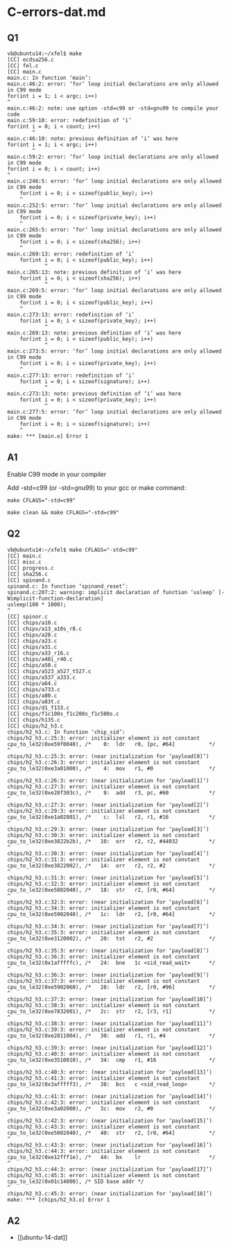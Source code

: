 
# C-errors-dat.md

## Q1

    vb@ubuntu14:~/xfel$ make
    [CC] ecdsa256.c
    [CC] fel.c
    [CC] main.c
    main.c: In function ‘main’:
    main.c:46:2: error: ‘for’ loop initial declarations are only allowed in C99 mode
    for(int i = 1; i < argc; i++)
    ^
    main.c:46:2: note: use option -std=c99 or -std=gnu99 to compile your code
    main.c:59:10: error: redefinition of ‘i’
    for(int i = 0; i < count; i++)
            ^
    main.c:46:10: note: previous definition of ‘i’ was here
    for(int i = 1; i < argc; i++)
            ^
    main.c:59:2: error: ‘for’ loop initial declarations are only allowed in C99 mode
    for(int i = 0; i < count; i++)
    ^
    main.c:246:5: error: ‘for’ loop initial declarations are only allowed in C99 mode
        for(int i = 0; i < sizeof(public_key); i++)
        ^
    main.c:252:5: error: ‘for’ loop initial declarations are only allowed in C99 mode
        for(int i = 0; i < sizeof(private_key); i++)
        ^
    main.c:265:5: error: ‘for’ loop initial declarations are only allowed in C99 mode
        for(int i = 0; i < sizeof(sha256); i++)
        ^
    main.c:269:13: error: redefinition of ‘i’
        for(int i = 0; i < sizeof(public_key); i++)
                ^
    main.c:265:13: note: previous definition of ‘i’ was here
        for(int i = 0; i < sizeof(sha256); i++)
                ^
    main.c:269:5: error: ‘for’ loop initial declarations are only allowed in C99 mode
        for(int i = 0; i < sizeof(public_key); i++)
        ^
    main.c:273:13: error: redefinition of ‘i’
        for(int i = 0; i < sizeof(private_key); i++)
                ^
    main.c:269:13: note: previous definition of ‘i’ was here
        for(int i = 0; i < sizeof(public_key); i++)
                ^
    main.c:273:5: error: ‘for’ loop initial declarations are only allowed in C99 mode
        for(int i = 0; i < sizeof(private_key); i++)
        ^
    main.c:277:13: error: redefinition of ‘i’
        for(int i = 0; i < sizeof(signature); i++)
                ^
    main.c:273:13: note: previous definition of ‘i’ was here
        for(int i = 0; i < sizeof(private_key); i++)
                ^
    main.c:277:5: error: ‘for’ loop initial declarations are only allowed in C99 mode
        for(int i = 0; i < sizeof(signature); i++)
        ^
    make: *** [main.o] Error 1


## A1 

Enable C99 mode in your compiler

Add -std=c99 (or -std=gnu99) to your gcc or make command:

    make CFLAGS="-std=c99"

    make clean && make CFLAGS="-std=c99"

## Q2 

    vb@ubuntu14:~/xfel$ make CFLAGS="-std=c99"
    [CC] main.c
    [CC] misc.c
    [CC] progress.c
    [CC] sha256.c
    [CC] spinand.c
    spinand.c: In function ‘spinand_reset’:
    spinand.c:207:2: warning: implicit declaration of function ‘usleep’ [-Wimplicit-function-declaration]
    usleep(100 * 1000);
    ^
    [CC] spinor.c
    [CC] chips/a10.c
    [CC] chips/a13_a10s_r8.c
    [CC] chips/a20.c
    [CC] chips/a23.c
    [CC] chips/a31.c
    [CC] chips/a33_r16.c
    [CC] chips/a40i_r40.c
    [CC] chips/a50.c
    [CC] chips/a523_a527_t527.c
    [CC] chips/a537_a333.c
    [CC] chips/a64.c
    [CC] chips/a733.c
    [CC] chips/a80.c
    [CC] chips/a83t.c
    [CC] chips/d1_f133.c
    [CC] chips/f1c100s_f1c200s_f1c500s.c
    [CC] chips/h135.c
    [CC] chips/h2_h3.c
    chips/h2_h3.c: In function ‘chip_sid’:
    chips/h2_h3.c:25:3: error: initializer element is not constant
    cpu_to_le32(0xe59f0040), /*    0:  ldr   r0, [pc, #64]           */
    ^
    chips/h2_h3.c:25:3: error: (near initialization for ‘payload[0]’)
    chips/h2_h3.c:26:3: error: initializer element is not constant
    cpu_to_le32(0xe3a01000), /*    4:  mov   r1, #0                  */
    ^
    chips/h2_h3.c:26:3: error: (near initialization for ‘payload[1]’)
    chips/h2_h3.c:27:3: error: initializer element is not constant
    cpu_to_le32(0xe28f303c), /*    8:  add   r3, pc, #60             */
    ^
    chips/h2_h3.c:27:3: error: (near initialization for ‘payload[2]’)
    chips/h2_h3.c:29:3: error: initializer element is not constant
    cpu_to_le32(0xe1a02801), /*    c:  lsl   r2, r1, #16             */
    ^
    chips/h2_h3.c:29:3: error: (near initialization for ‘payload[3]’)
    chips/h2_h3.c:30:3: error: initializer element is not constant
    cpu_to_le32(0xe3822b2b), /*   10:  orr   r2, r2, #44032          */
    ^
    chips/h2_h3.c:30:3: error: (near initialization for ‘payload[4]’)
    chips/h2_h3.c:31:3: error: initializer element is not constant
    cpu_to_le32(0xe3822002), /*   14:  orr   r2, r2, #2              */
    ^
    chips/h2_h3.c:31:3: error: (near initialization for ‘payload[5]’)
    chips/h2_h3.c:32:3: error: initializer element is not constant
    cpu_to_le32(0xe5802040), /*   18:  str   r2, [r0, #64]           */
    ^
    chips/h2_h3.c:32:3: error: (near initialization for ‘payload[6]’)
    chips/h2_h3.c:34:3: error: initializer element is not constant
    cpu_to_le32(0xe5902040), /*   1c:  ldr   r2, [r0, #64]           */
    ^
    chips/h2_h3.c:34:3: error: (near initialization for ‘payload[7]’)
    chips/h2_h3.c:35:3: error: initializer element is not constant
    cpu_to_le32(0xe3120002), /*   20:  tst   r2, #2                  */
    ^
    chips/h2_h3.c:35:3: error: (near initialization for ‘payload[8]’)
    chips/h2_h3.c:36:3: error: initializer element is not constant
    cpu_to_le32(0x1afffffc), /*   24:  bne   1c <sid_read_wait>      */
    ^
    chips/h2_h3.c:36:3: error: (near initialization for ‘payload[9]’)
    chips/h2_h3.c:37:3: error: initializer element is not constant
    cpu_to_le32(0xe5902060), /*   28:  ldr   r2, [r0, #96]           */
    ^
    chips/h2_h3.c:37:3: error: (near initialization for ‘payload[10]’)
    chips/h2_h3.c:38:3: error: initializer element is not constant
    cpu_to_le32(0xe7832001), /*   2c:  str   r2, [r3, r1]            */
    ^
    chips/h2_h3.c:38:3: error: (near initialization for ‘payload[11]’)
    chips/h2_h3.c:39:3: error: initializer element is not constant
    cpu_to_le32(0xe2811004), /*   30:  add   r1, r1, #4              */
    ^
    chips/h2_h3.c:39:3: error: (near initialization for ‘payload[12]’)
    chips/h2_h3.c:40:3: error: initializer element is not constant
    cpu_to_le32(0xe3510010), /*   34:  cmp   r1, #16                 */
    ^
    chips/h2_h3.c:40:3: error: (near initialization for ‘payload[13]’)
    chips/h2_h3.c:41:3: error: initializer element is not constant
    cpu_to_le32(0x3afffff3), /*   38:  bcc   c <sid_read_loop>       */
    ^
    chips/h2_h3.c:41:3: error: (near initialization for ‘payload[14]’)
    chips/h2_h3.c:42:3: error: initializer element is not constant
    cpu_to_le32(0xe3a02000), /*   3c:  mov   r2, #0                  */
    ^
    chips/h2_h3.c:42:3: error: (near initialization for ‘payload[15]’)
    chips/h2_h3.c:43:3: error: initializer element is not constant
    cpu_to_le32(0xe5802040), /*   40:  str   r2, [r0, #64]           */
    ^
    chips/h2_h3.c:43:3: error: (near initialization for ‘payload[16]’)
    chips/h2_h3.c:44:3: error: initializer element is not constant
    cpu_to_le32(0xe12fff1e), /*   44:  bx    lr                      */
    ^
    chips/h2_h3.c:44:3: error: (near initialization for ‘payload[17]’)
    chips/h2_h3.c:45:3: error: initializer element is not constant
    cpu_to_le32(0x01c14000), /* SID base addr */
    ^
    chips/h2_h3.c:45:3: error: (near initialization for ‘payload[18]’)
    make: *** [chips/h2_h3.o] Error 1

## A2 

- [[ubuntu-14-dat]]

